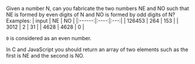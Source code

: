 Given a number N, can you fabricate the two numbers NE and NO such that NE is formed by even digits of N and NO is formed by odd digits of N?
Examples:
|  input |  NE  |  NO |
|:------:|:----:|:---:|
| 126453 |  264 | 153 |
|   3012 |    2 |  31 |
|   4628 | 4628 |   0 |
  
`0` is considered as an even number.

In C and JavaScript you should return an array of two elements such as the first is NE and the second is NO.
          